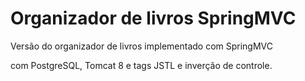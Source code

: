 # Organizador de livros SpringMVC
Versão do organizador de livros implementado com SpringMVC

com PostgreSQL, Tomcat 8 e tags JSTL e inverção de controle.

